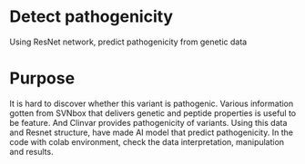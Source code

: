 # Detect pathogenicity
Using ResNet network, predict pathogenicity from genetic data

# Purpose
It is hard to discover whether this variant is pathogenic. Various information gotten from SVNbox that delivers genetic and peptide properties is useful to be feature.
And Clinvar provides pathogenicity of variants. Using this data and Resnet structure, have made AI model that predict pathogenicity. In the code with colab environment, check the data interpretation, manipulation and results.
